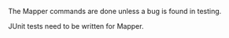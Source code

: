 The Mapper commands are done unless a bug is found in testing.

JUnit tests need to be written for Mapper.
